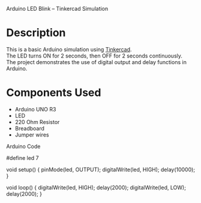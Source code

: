  Arduino LED Blink – Tinkercad Simulation

# Description
This is a basic Arduino simulation using [Tinkercad](https://www.tinkercad.com/).  
The LED turns ON for 2 seconds, then OFF for 2 seconds continuously.  
The project demonstrates the use of digital output and delay functions in Arduino.

# Components Used
- Arduino UNO R3  
- LED  
- 220 Ohm Resistor  
- Breadboard  
- Jumper wires  

 Arduino Code

#define led  7

void setup()
{
  pinMode(led, OUTPUT);
  digitalWrite(led, HIGH);
  delay(10000); 
}

void loop()
{
  digitalWrite(led, HIGH);
  delay(2000);
  digitalWrite(led, LOW);
  delay(2000); 
}
